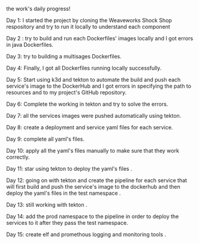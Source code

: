 the work's daily progress! 

Day 1:
I started the project by cloning the Weaveworks Shock Shop respository and try to run it locally to understand each component 

Day 2 :
try to build and run each Dockerfiles' images locally and I got errors in java Dockerfiles.

Day 3:
try to building a multisages Dockerfiles.

Day 4:
Finally, I got all Dockerfiles running locally successfully.

Day 5:
Start using k3d and tekton to automate the build and push each service's image to the DockerHub and I got errors in specifying the path to resources and to my project's GitHub repository.

Day 6:
Complete the working in tekton and try to solve the errors.

Day 7:
all the services images were pushed automatically using tekton.

Day 8:
create a deployment and service yaml files for each service.

Day 9:
complete all yaml's files.

Day 10:
apply all the yaml's files manually to make sure that they work correctly.

Day 11:
star using tekton to deploy the yaml's files .

Day 12:
going on with tekton and create the pipeline for each service that will first build and push the service's image to the dockerhub and then deploy the yaml's files in the test namespace .

Day 13:
still working with tekton .

Day 14:
add the prod namespace to the pipeline in order to deploy the services to it after they pass the test namespace.

Day 15:
create elf and promethous logging and monitoring tools .



